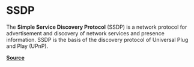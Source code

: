 # SSDP
The **Simple Service Discovery Protocol** (SSDP) is a network protocol for advertisement and discovery of network services and presence information. SSDP is the basis of the discovery protocol of Universal Plug and Play (UPnP).

**[Source](https://blog.cloudflare.com/ssdp-100gbps/)**
